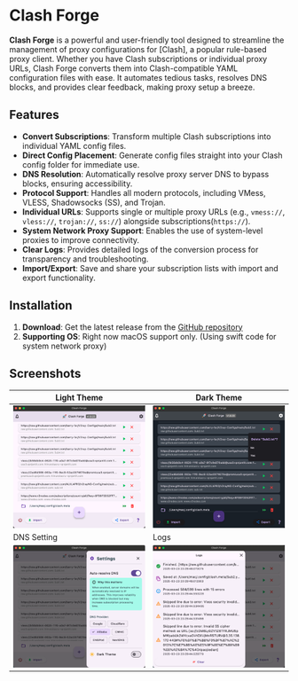 # Clash Forge

**Clash Forge** is a powerful and user-friendly tool designed to streamline the management of proxy configurations for [Clash], a popular rule-based proxy client. Whether you have Clash subscriptions or individual proxy URLs, Clash Forge converts them into Clash-compatible YAML configuration files with ease. It automates tedious tasks, resolves DNS blocks, and provides clear feedback, making proxy setup a breeze.

## Features

- **Convert Subscriptions**: Transform multiple Clash subscriptions into individual YAML config files.
- **Direct Config Placement**: Generate config files straight into your Clash config folder for immediate use.
- **DNS Resolution**: Automatically resolve proxy server DNS to bypass blocks, ensuring accessibility.
- **Protocol Support**: Handles all modern protocols, including VMess, VLESS, Shadowsocks (SS), and Trojan.
- **Individual URLs**: Supports single or multiple proxy URLs (e.g., `vmess://`, `vless://`, `trojan://`, `ss://`) alongside subscriptions(`https://`).
- **System Network Proxy Support**: Enables the use of system-level proxies to improve connectivity.
- **Clear Logs**: Provides detailed logs of the conversion process for transparency and troubleshooting.
- **Import/Export**: Save and share your subscription lists with import and export functionality.

## Installation

1. **Download**: Get the latest release from the [GitHub repository](https://github.com/activebook/clash_forge/releases)
2. **Supporting OS**: Right now macOS support only. (Using swift code for system network proxy)

## Screenshots

| Light Theme | Dark Theme |
| ------------ | ------------ |
| ![Screen 1](screenshots/screen1.jpg) | ![Screen 2](screenshots/screen2.jpg) |
| DNS Setting | Logs |
| ![Screen 3](screenshots/screen3.jpg) | ![Screen 4](screenshots/screen4.jpg) |
